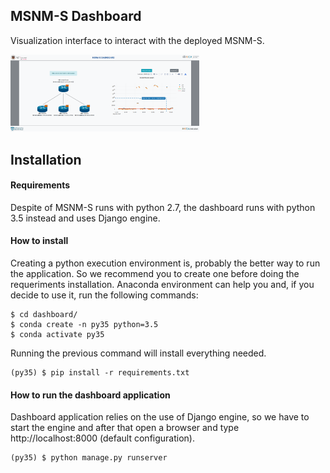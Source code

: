 MSNM-S Dashboard
----------------

Visualization interface to interact with the deployed MSNM-S.

<img src="dashboard.png" alt="MSNM-S dashboard" width="60%">

## Installation

#### Requirements

Despite of MSNM-S runs with python 2.7, the dashboard runs with python 3.5 instead and uses 
Django engine.

#### How to install

Creating a python execution environment is, probably the better way to run the application. So we recommend you to create one
before doing the requeriments installation. Anaconda environment can help you and, if you decide to use it, run the following
commands:

    $ cd dashboard/
    $ conda create -n py35 python=3.5
    $ conda activate py35

Running the previous command will install everything needed.

	(py35) $ pip install -r requirements.txt
	
#### How to run the dashboard application

Dashboard application relies on the use of Django engine, so we have to start the engine and after that open a browser
and type http://localhost:8000 (default configuration).

    (py35) $ python manage.py runserver

